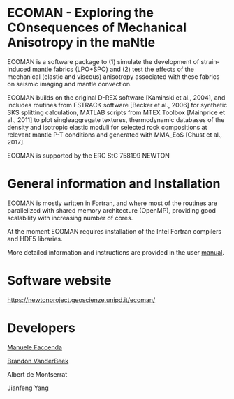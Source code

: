 # ECOMAN - Exploring the COnsequences of Mechanical Anisotropy in the maNtle

ECOMAN is a software package to (1) simulate the development of strain-induced mantle fabrics (LPO+SPO) and (2) test the effects of the mechanical (elastic and viscous) anisotropy associated with these fabrics on seismic imaging and mantle convection. 

ECOMAN builds on the original D-REX software [Kaminski et al., 2004], and includes routines from FSTRACK software [Becker et al., 2006] for synthetic SKS splitting calculation, MATLAB scripts from MTEX Toolbox [Mainprice et al., 2011] to plot singleaggregate textures, thermodynamic databases of the density and isotropic elastic moduli for selected rock compositions at relevant  mantle  P-T  conditions  and  generated with MMA_EoS [Chust et al., 2017].

ECOMAN is supported by the ERC StG 758199 NEWTON

# General information and Installation

ECOMAN is mostly written in Fortran, and where most of the routines are parallelized with shared memory architecture (OpenMP), providing good scalability with increasing number of cores.

At the moment ECOMAN requires installation of the Intel Fortran compilers and HDF5 libraries. 

More detailed information and instructions are provided in the user [manual](https://newtonproject.geoscienze.unipd.it/wp-content/uploads/2021/04/ECOMAN1.0_manual.pdf). 

# Software website

https://newtonproject.geoscienze.unipd.it/ecoman/


# Developers

[Manuele Faccenda](mailto:manuele.faccenda@unipd.it)

[Brandon VanderBeek](mailto:brandon.p.vanderbeek@gmail.com)

Albert de Montserrat

Jianfeng Yang
